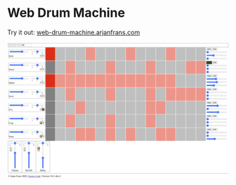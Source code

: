 # Web Drum Machine

Try it out: [web-drum-machine.arjanfrans.com](https://web-drum-machine.arjanfrans.com/)

![Version 0.0.1-dev.2](./.github/media/version_0.0.1-dev.2.png)

